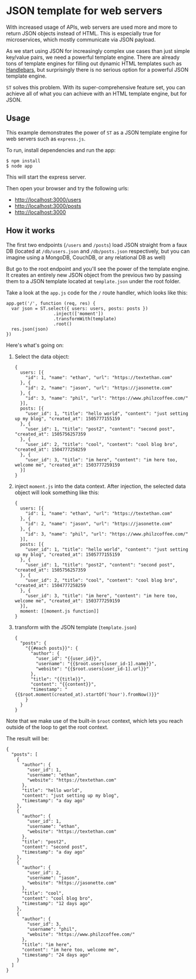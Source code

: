 # JSON template for web servers

With increased usage of APIs, web servers are used more and more to return JSON objects instead of HTML. This is especially true for microservices, which mostly communicate via JSON payload.

As we start using JSON for increasingly complex use cases than just simple key/value pairs, we need a powerful template engine. There are already tons of template engines for filling out dynamic HTML templates such as [Handlebars](http://handlebarsjs.com), but surprisingly there is no serious option for a powerful JSON template engine.

`ST` solves this problem. With its super-comprehensive feature set, you can achieve all of what you can achieve with an HTML template engine, but for JSON.

## Usage

This example demonstrates the power of `ST` as a JSON template engine for web servers such as `express.js`.

To run, install dependencies and run the app:

```
$ npm install
$ node app
```

This will start the express server.

Then open your browser and try the following urls:

- [http://localhost:3000/users](http://localhost:3000/users)
- [http://localhost:3000/posts](http://localhost:3000/posts)
- [http://localhost:3000](http://localhost:3000)

## How it works

The first two endpoints (`/users` and `/posts`) load JSON straight from a faux DB (located at `/db/users.json` and `/db/posts.json` respectively, but you can imagine using a MongoDB, CouchDB, or any relational DB as well) 

But go to the root endpoint and you'll see the power of the template engine. It creates an entirely new JSON object from the previous two by passing them to a JSON template located at `template.json` under the root folder.

Take a look at the `app.js` code for the `/` route handler, which looks like this:

```
app.get('/', function (req, res) {
  var json = ST.select({ users: users, posts: posts })
                  .inject(['moment'])
                  .transformWith(template)
                  .root()
  res.json(json)
})
```

Here's what's going on:

1. Select the data object:

    ```
    {
      users: [{
        "id": 1, "name": "ethan", "url": "https://textethan.com"
      }, {
        "id": 2, "name": "jason", "url": "https://jasonette.com"
      }, {
        "id": 3, "name": "phil", "url": "https://www.philzcoffee.com/"
      }],
      posts: [{
        "user_id": 1, "title": "hello world", "content": "just setting up my blog", "created_at": 1505777155159
      }, {
        "user_id": 1, "title": "post2", "content": "second post", "created_at": 1505756257359
      }, {
        "user_id": 2, "title": "cool", "content": "cool blog bro", "created_at": 1504777258259
      }, {
        "user_id": 3, "title": "im here", "content": "im here too, welcome me", "created_at": 1503777259159
      }]
    }
    ```

2. inject `moment.js` into the data context. After injection, the selected data object will look something like this:

    ```
    {
      users: [{
        "id": 1, "name": "ethan", "url": "https://textethan.com"
      }, {
        "id": 2, "name": "jason", "url": "https://jasonette.com"
      }, {
        "id": 3, "name": "phil", "url": "https://www.philzcoffee.com/"
      }],
      posts: [{
        "user_id": 1, "title": "hello world", "content": "just setting up my blog", "created_at": 1505777155159
      }, {
        "user_id": 1, "title": "post2", "content": "second post", "created_at": 1505756257359
      }, {
        "user_id": 2, "title": "cool", "content": "cool blog bro", "created_at": 1504777258259
      }, {
        "user_id": 3, "title": "im here", "content": "im here too, welcome me", "created_at": 1503777259159
      }],
      moment: [[moment.js function]]
    }
    ```

3. transform with the JSON template (`template.json`)

    ```
    {
      "posts": {
        "{{#each posts}}": {
          "author": {
            "user_id": "{{user_id}}",
            "username": "{{$root.users[user_id-1].name}}",
            "website": "{{$root.users[user_id-1].url}}"
          },
          "title": "{{title}}",
          "content": "{{content}}",
          "timestamp": "{{$root.moment(created_at).startOf('hour').fromNow()}}"
        }
      }
    }
    ```

Note that we make use of the built-in `$root` context, which lets you reach outside of the loop to get the root context.

The result will be:

```
{
  "posts": [
    {
      "author": {
        "user_id": 1,
        "username": "ethan",
        "website": "https://textethan.com"
      },
      "title": "hello world",
      "content": "just setting up my blog",
      "timestamp": "a day ago"
    },
    {
      "author": {
        "user_id": 1,
        "username": "ethan",
        "website": "https://textethan.com"
      },
      "title": "post2",
      "content": "second post",
      "timestamp": "a day ago"
    },
    {
      "author": {
        "user_id": 2,
        "username": "jason",
        "website": "https://jasonette.com"
      },
      "title": "cool",
      "content": "cool blog bro",
      "timestamp": "12 days ago"
    },
    {
      "author": {
        "user_id": 3,
        "username": "phil",
        "website": "https://www.philzcoffee.com/"
      },
      "title": "im here",
      "content": "im here too, welcome me",
      "timestamp": "24 days ago"
    }
  ]
}
```
